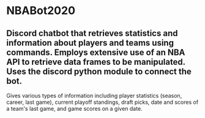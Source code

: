 # NBABot2020
Discord chatbot that retrieves statistics and information about players and teams using commands.
Employs extensive use of an NBA API to retrieve data frames to be manipulated. Uses the discord python module to connect the bot.
-----------------------------------------------------------------------------------------------------------------
Gives various types of information including player statistics (season, career, last game), current playoff standings, draft picks, date and scores of a team's last game, and game scores on a given date.
